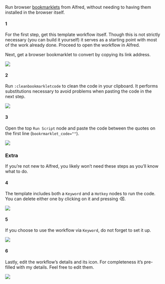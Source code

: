 Run browser [bookmarklets](http://en.wikipedia.org/wiki/Bookmarklet) from Alfred, without needing to having them installed in the browser itself.

#### 1

For the first step, get this template workflow itself. Though this is not strictly necessary (you can build it yourself) it serves as a starting point with most of the work already done. Proceed to open the workflow in Alfred.

Next, get a browser bookmarklet to convert by copying its link address.

![](https://i.imgur.com/dJ5XgkB.gif)

#### 2 

Run `:cleanbookmarkletcode` to clean the code in your clipboard. It performs substitutions necessary to avoid problems when pasting the code in the next step.

![](https://i.imgur.com/oIDEVcd.png)

#### 3

Open the top `Run Script` node and paste the code between the quotes on the first line (`bookrmarklet_code=""`).

![](https://i.imgur.com/qAMS4B3.gif)

### Extra

If you’re not new to Alfred, you likely won’t need these steps as you’ll know what to do.

#### 4

The template includes both a `Keyword` and a `Hotkey` nodes to run the code. You can delete either one by clicking on it and pressing ⌫.

![](https://i.imgur.com/rwzfdsU.gif)

#### 5

If you choose to use the workflow via `Keyword`, do not forget to set it up.

![](https://i.imgur.com/CQowmRa.gif)

#### 6

Lastly, edit the workflow’s details and its icon. For completeness it’s pre-filled with my details. Feel free to edit them.

![](https://i.imgur.com/KxIFI2A.png)
